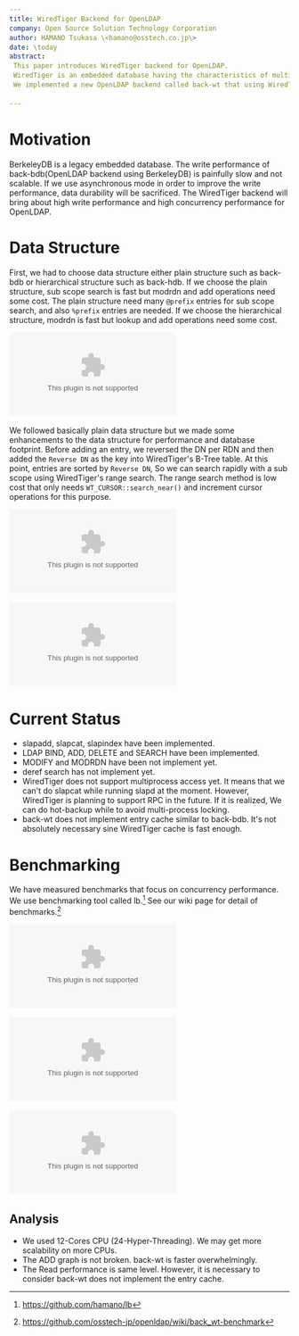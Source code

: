 ```yaml
---
title: WiredTiger Backend for OpenLDAP
company: Open Source Solution Technology Corporation
author: HAMANO Tsukasa \<hamano@osstech.co.jp\>
date: \today
abstract:
 This paper introduces WiredTiger backend for OpenLDAP.
 WiredTiger is an embedded database having the characteristics of multi-core scalability and lock-free algorithms.
 We implemented a new OpenLDAP backend called back-wt that using WiredTiger database and then we measured the performance.

---
```


# Motivation
BerkeleyDB is a legacy embedded database.
The write performance of back-bdb(OpenLDAP backend using BerkeleyDB) is painfully slow and not scalable.
If we use asynchronous mode in order to improve the write performance, data durability will be sacrificed.
The WiredTiger backend will bring about high write performance and high concurrency performance for OpenLDAP.

# Data Structure
First, we had to choose data structure either plain structure such as back-bdb or hierarchical structure such as back-hdb.
If we choose the plain structure, sub scope search is fast but modrdn and add operations need some cost.
The plain structure need many `@prefix` entries for sub scope search, and also `%prefix` entries are needed.
If we choose the hierarchical structure, modrdn is fast but lookup and add operations need some cost.

![Plain structure vs Hierarchical structure](figure/plain_vs_hierarchical.eps)

We followed basically plain data structure but we made some enhancements to the data structure for performance and database footprint.
Before adding an entry, we reversed the DN per RDN and then added the `Reverse DN` as the key into WiredTiger's B-Tree table.
At this point, entries are sorted by `Reverse DN`, So we can search rapidly with a sub scope using WiredTiger's range search.
The range search method is low cost that only needs `WT_CURSOR::search_near()` and increment cursor operations for this purpose.

![Making Reverse DN](figure/reverse_dn.eps)

![back-wt data structure](figure/back-wt_data_structure.eps)

# Current Status

 * slapadd, slapcat, slapindex have been implemented.
 * LDAP BIND, ADD, DELETE and SEARCH have been implemented.
 * MODIFY and MODRDN have been not implement yet.
 * deref search has not implement yet.
 * WiredTiger does not support multiprocess access yet.
 It means that we can't do slapcat while running slapd at the moment.
 However, WiredTiger is planning to support RPC in the future.
 If it is realized, We can do hot-backup while to avoid multi-process locking.
 * back-wt does not implement entry cache similar to back-bdb.
 It's not absolutely necessary sine WiredTiger cache is fast enough.

# Benchmarking
We have measured benchmarks that focus on concurrency performance.
We use benchmarking tool called lb.[^lb] See our wiki page for detail of benchmarks.[^benchmark_result]

![LDAP ADD Benchmarking](benchmark/add.eps)

![LDAP BIND Benchmarking](benchmark/bind.eps)

![LDAP SEARCH Benchmarking](benchmark/search.eps)

[^lb]: <https://github.com/hamano/lb>
[^benchmark_result]: <https://github.com/osstech-jp/openldap/wiki/back_wt-benchmark>

## Analysis
 * We used 12-Cores CPU (24-Hyper-Threading). We may get more scalability on more CPUs.
 * The ADD graph is not broken. back-wt is faster overwhelmingly.
 * The Read performance is same level. However, it is necessary to consider back-wt does not implement the entry cache.
